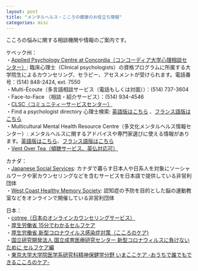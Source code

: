 ```yaml
---
layout: post
title: "メンタルヘルス・こころの健康のお役立ち情報"
categories: misc
---
```


こころの悩みに関する相談機関や情報のご案内です。<br>

ケベック州：<br>
・[Applied Psychology Centre at Concordia（コンコーディア大学心理相談センター）](https://www.concordia.ca/artsci/psychology/facilities-services/apc.html): 臨床心理士（Clinical psychologists）の資格プログラムに所属する大学院生によるカウンセリング、セラピー、アセスメントが受けられます。電話番号：(514) 848-2424, ext. 7550<br>
・Multi-Écoute（多言語相談サービス（電話もしくは対面））：(514) 737-3604<br>
・Face-to-Face （相談・紹介サービス）：(514) 934-4546<br>
・[CLSC（コミュニティーサービスセンター）](http://www.indexsante.ca/clsc)<br>
・Find a psychologist directory 心理士検索: [英語版はこちら](https://www.ordrepsy.qc.ca/english) 、[フランス語版はこちら](https://www.ordrepsy.qc.ca/)<br>
・Multicultural Mental Health Resource Centre（多文化メンタルヘルス情報センター）: メンタルヘルスに関するアドバイスや専門家選びに使える情報があります。[英語版はこちら](https://multiculturalmentalhealth.ca/services/)、[フランス語版はこちら](https://multiculturalmentalhealth.ca/fr/services-2/)<br>
・[Vent Over Tea（傾聴サービス、英仏対応可）](https://ventovertea.com)<br>

カナダ：<br>
・[Japanese Social Services](https://jss.ca/en): カナダで暮らす日本人や日系人を対象にソーシャルワークや家カウンセリングなどを含むサービスを日本語で提供している非営利団体<br>
・[West Coast Healthy Memory Society](https://wchealthymemory.com/): 認知症の予防を目的とした脳の運動教室などをオンラインで開催している非営利団体<br>

日本：<br>
・[cotree（日本のオンラインカウンセリングサービス）](https://cotree.jp)<br>
・[厚生労働省 15分でわかるセルフケア](https://kokoro.mhlw.go.jp/selfcare)<br>
・[厚生労働省 新型コロナウイルス感染症対策（こころのケア)](https://kokoro.mhlw.go.jp/etc/coronavirus_info/#head-8https://kokoro.mhlw.go.jp/etc/coronavirus_info/#head-8)<br>
・[国立研究開発法人 国立成育医療研究センター 新型コロナウィルスに負けないために セルフケア編](https://www.nurse.or.jp/nursing/shuroanzen/safety/mental/kojin/index.html)<br>
・[東京大学大学院医学系研究科精神保健学分野 いまここケア -おうちで誰でもできるこころのケア-](https://imacococare.net)<br>



